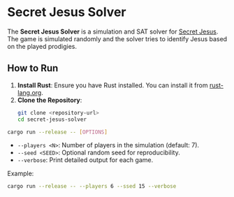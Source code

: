 # Secret Jesus Solver

The **Secret Jesus Solver** is a simulation and SAT solver for [Secret Jesus](https://secretjes.us). The game is simulated randomly and the solver tries to identify Jesus based on the played prodigies.

## How to Run

1. **Install Rust**: Ensure you have Rust installed. You can install it from [rust-lang.org](https://www.rust-lang.org/).
2. **Clone the Repository**:
   ```bash
   git clone <repository-url>
   cd secret-jesus-solver
```bash
cargo run --release -- [OPTIONS]
```
- `--players <N>`: Number of players in the simulation (default: 7).
- `--seed <SEED>`: Optional random seed for reproducibility.
- `--verbose`: Print detailed output for each game.

Example:
```bash
cargo run --release -- --players 6 --ssed 15 --verbose
```